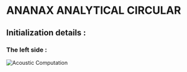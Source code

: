 # ANANAX ANALYTICAL CIRCULAR
## Initialization details :

### The left side :

![Acoustic Computation](https://user-images.githubusercontent.com/45098441/86544009-debe5e80-bf23-11ea-8f24-fd417d697dd3.JPG)
